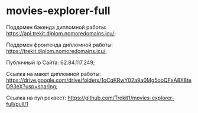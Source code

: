 # movies-explorer-full

Поддомен бэкенда дипломной работы: https://api.trekit.diplom.nomoredomains.icu/;

Поддомен фронтенда дипломной работы: https://trekit.diplom.nomoredomains.icu/;

Публичный Ip Сайта: 62.84.117.249;

Ссылка на макет дипломной работы: https://drive.google.com/drive/folders/1oCqKRwY02a9a0Mg5ooQFxA8X8teD93eX?usp=sharing;

Ссылка на пул реквест: https://github.com/Trekit1/movies-explorer-full/pull/1
